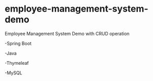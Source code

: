 # employee-management-system-demo
Employee Management System Demo with CRUD operation

-Spring Boot

-Java

-Thymeleaf

-MySQL
